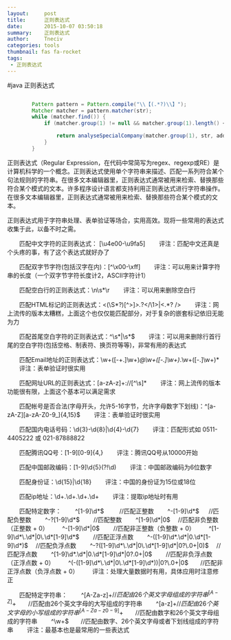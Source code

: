```yaml
---
layout:     post
title:      正则表达式
date:       2015-10-07 03:50:18
summary:    正则表达式
author:     Tneciv
categories: tools
thumbnail: fas fa-rocket
tags:
 - 正则表达式
---
```



#java 正则表达式

````java

		Pattern pattern = Pattern.compile("\\【(.*?)\\】");
        Matcher matcher = pattern.matcher(str);
        while (matcher.find()) {
            if (matcher.group(1) != null && matcher.group(1).length() < 10) {

                return analyseSpecialCompany(matcher.group(1), str, address);
            }
        }
````


正则表达式（Regular Expression，在代码中常简写为regex、regexp或RE）是计算机科学的一个概念。正则表达式使用单个字符串来描述、匹配一系列符合某个句法规则的字符串。在很多文本编辑器里，正则表达式通常被用来检索、替换那些符合某个模式的文本。许多程序设计语言都支持利用正则表达式进行字符串操作。在很多文本编辑器里，正则表达式通常被用来检索、替换那些符合某个模式的文本。

正则表达式用于字符串处理、表单验证等场合，实用高效。现将一些常用的表达式收集于此，以备不时之需。

　　匹配中文字符的正则表达式： [\u4e00-\u9fa5]
　　评注：匹配中文还真是个头疼的事，有了这个表达式就好办了

　　匹配双字节字符(包括汉字在内)：[^\x00-\xff]
　　评注：可以用来计算字符串的长度（一个双字节字符长度计2，ASCII字符计1）

　　匹配空白行的正则表达式：\n\s*\r
　　评注：可以用来删除空白行

　　匹配HTML标记的正则表达式：<(\S*?)[^>]*>.*?</\1>|<.*? />
　　评注：网上流传的版本太糟糕，上面这个也仅仅能匹配部分，对于复杂的嵌套标记依旧无能为力

　　匹配首尾空白字符的正则表达式：^\s*|\s*$
　　评注：可以用来删除行首行尾的空白字符(包括空格、制表符、换页符等等)，非常有用的表达式

　　匹配Email地址的正则表达式：\w+([-+.]\w+)*@\w+([-.]\w+)*\.\w+([-.]\w+)*
　　评注：表单验证时很实用

　　匹配网址URL的正则表达式：[a-zA-z]+://[^\s]*
　　评注：网上流传的版本功能很有限，上面这个基本可以满足需求

　　匹配帐号是否合法(字母开头，允许5-16字节，允许字母数字下划线)：^[a-zA-Z][a-zA-Z0-9_]{4,15}$
　　评注：表单验证时很实用

　　匹配国内电话号码：\d{3}-\d{8}|\d{4}-\d{7}
　　评注：匹配形式如 0511-4405222 或 021-87888822

　　匹配腾讯QQ号：[1-9][0-9]{4,}
　　评注：腾讯QQ号从10000开始

　　匹配中国邮政编码：[1-9]\d{5}(?!\d)
　　评注：中国邮政编码为6位数字

　　匹配身份证：\d{15}|\d{18}
　　评注：中国的身份证为15位或18位

　　匹配ip地址：\d+\.\d+\.\d+\.\d+
　　评注：提取ip地址时有用

　　匹配特定数字：
　　^[1-9]\d*$　 　 //匹配正整数
　　^-[1-9]\d*$ 　 //匹配负整数
　　^-?[1-9]\d*$　　 //匹配整数
　　^[1-9]\d*|0$　 //匹配非负整数（正整数 + 0）
　　^-[1-9]\d*|0$　　 //匹配非正整数（负整数 + 0）
　　^[1-9]\d*\.\d*|0\.\d*[1-9]\d*$　　 //匹配正浮点数
　　^-([1-9]\d*\.\d*|0\.\d*[1-9]\d*)$　 //匹配负浮点数
　　^-?([1-9]\d*\.\d*|0\.\d*[1-9]\d*|0?\.0+|0)$　 //匹配浮点数
　　^[1-9]\d*\.\d*|0\.\d*[1-9]\d*|0?\.0+|0$　　 //匹配非负浮点数（正浮点数 + 0）
　　^(-([1-9]\d*\.\d*|0\.\d*[1-9]\d*))|0?\.0+|0$　　//匹配非正浮点数（负浮点数 + 0）
　　评注：处理大量数据时有用，具体应用时注意修正

　　匹配特定字符串：
　　^[A-Za-z]+$　　//匹配由26个英文字母组成的字符串
　　^[A-Z]+$　　//匹配由26个英文字母的大写组成的字符串
　　^[a-z]+$　　//匹配由26个英文字母的小写组成的字符串
　　^[A-Za-z0-9]+$　　//匹配由数字和26个英文字母组成的字符串
　　^\w+$　　//匹配由数字、26个英文字母或者下划线组成的字符串
　　评注：最基本也是最常用的一些表达式